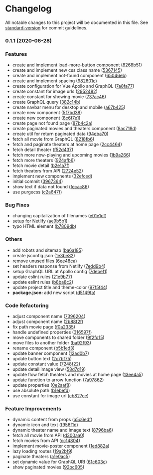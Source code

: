 # Changelog

All notable changes to this project will be documented in this file. See [standard-version](https://github.com/conventional-changelog/standard-version) for commit guidelines.

### 0.1.1 (2020-06-28)


### Features

* create and implement load-more-button component ([8268b51](https://github.com/andriannus/cinemanz-web-user/commit/8268b51fab8b7f638d0d552a525725f9beab3f4c))
* create and implement new css class name ([5367145](https://github.com/andriannus/cinemanz-web-user/commit/5367145a5b31959b19c5855220de8c627ae56148))
* create and implement not-found component ([65046eb](https://github.com/andriannus/cinemanz-web-user/commit/65046eb638b85713a39a8a88cf23a27ded3b1f07))
* create and implement spacing ([982601e](https://github.com/andriannus/cinemanz-web-user/commit/982601e5a9affe14b48ec9be1f485472c7da3973))
* create configuration for Vue Apollo and GraphQL ([7a8fa77](https://github.com/andriannus/cinemanz-web-user/commit/7a8fa775aab642829222f81329e4907266f6d6ed))
* create constant for image urls ([2952482](https://github.com/andriannus/cinemanz-web-user/commit/2952482344230842bd429f80c63633357099445c))
* create constant for showing movie ([737ac46](https://github.com/andriannus/cinemanz-web-user/commit/737ac468a3e4db01259319db9ec6e8cb885ec78e))
* create GraphQL query ([382c14b](https://github.com/andriannus/cinemanz-web-user/commit/382c14bf0c4f0043f5f5654ee31b409a09363f10))
* create navbar menu for desktop and mobile ([a67b425](https://github.com/andriannus/cinemanz-web-user/commit/a67b4255f37b5df22afaa8710e4ef2adda751e38))
* create new component ([5f7bd38](https://github.com/andriannus/cinemanz-web-user/commit/5f7bd38290206c079c0a92dac1305c8a2c841bea))
* create new component ([8c6f7e1](https://github.com/andriannus/cinemanz-web-user/commit/8c6f7e1a02528dbb663960f622ad67d5aafcaf1e))
* create page not found page ([87b4c2a](https://github.com/andriannus/cinemanz-web-user/commit/87b4c2aad71777b2a9e9f545b02a4bd90608daea))
* create paginated movies and theaters component ([8ac718d](https://github.com/andriannus/cinemanz-web-user/commit/8ac718d9bde3159ad860874e9c5abe6b4b341920))
* create util for return paginated data ([94eba70](https://github.com/andriannus/cinemanz-web-user/commit/94eba70dac05dc22aca8ebd0f54f768536f5ff05))
* fetch all movie from GraphQL ([8218fb6](https://github.com/andriannus/cinemanz-web-user/commit/8218fb6a14896113a79f7b4fa4a389b00ec5430e))
* fetch and paginate theaters at home page ([2cc4464](https://github.com/andriannus/cinemanz-web-user/commit/2cc446476cba639194cd7cb62aa649e88843244f))
* fetch detail theater ([f52d437](https://github.com/andriannus/cinemanz-web-user/commit/f52d437876ef23dc8553ba0df94b113b79d03d69))
* fetch more now-playing and upcoming movies ([1b9a266](https://github.com/andriannus/cinemanz-web-user/commit/1b9a266c12884818981f317b53db1eecfb767a9c))
* fetch more theaters ([924afb6](https://github.com/andriannus/cinemanz-web-user/commit/924afb601ab892c6679ffd8156536f79f6455734))
* fetch movie detail ([b2e1a7f](https://github.com/andriannus/cinemanz-web-user/commit/b2e1a7f1537e1f9afa560df88cc553b4bbc4d91b))
* fetch theaters from API ([2724e52](https://github.com/andriannus/cinemanz-web-user/commit/2724e52dcdf9bf6175c98249876681a2f7066db8))
* implement new components ([32efced](https://github.com/andriannus/cinemanz-web-user/commit/32efcedc8accb9dc3b2076d9c60b84b2240785cb))
* initial commit ([3967364](https://github.com/andriannus/cinemanz-web-user/commit/39673648f4f41b7150f1ac953ec5c1b6ea0cc1cb))
* show text if data not found ([fecac86](https://github.com/andriannus/cinemanz-web-user/commit/fecac865202950c2fb655ae196c9e62840581b95))
* use purgecss ([c2a647f](https://github.com/andriannus/cinemanz-web-user/commit/c2a647f4b44601e7df7224187e1bd61cb2bcc7a9))


### Bug Fixes

* changing capitalization of filenames ([e01e1cf](https://github.com/andriannus/cinemanz-web-user/commit/e01e1cf06d89e3625df2d88c5b2168a4798c6dbe))
* setup for Netlify ([ae9b5b1](https://github.com/andriannus/cinemanz-web-user/commit/ae9b5b149ab26fe99d87b224e0e74ec3479331fe))
* typo HTML element ([b7809db](https://github.com/andriannus/cinemanz-web-user/commit/b7809db5f8b46c98b3544f812888c773fdc3d1d2))


### Others

* add robots and sitemap ([ba6a185](https://github.com/andriannus/cinemanz-web-user/commit/ba6a185f9e7120417c14b6613a5ff536bd739641))
* create jsconfig.json ([1e3be82](https://github.com/andriannus/cinemanz-web-user/commit/1e3be828fe552c81e9284e46555e5872f3b46cb5))
* remove unused files ([6ee48ca](https://github.com/andriannus/cinemanz-web-user/commit/6ee48caf865a391f181007ebdf2d2c828963dcc9))
* set headers response from Netlify ([7edd9b4](https://github.com/andriannus/cinemanz-web-user/commit/7edd9b4e4838b40d267bdfbe1f368c79ef3fb5dd))
* setup GraphQL URL at Apollo config ([7debef1](https://github.com/andriannus/cinemanz-web-user/commit/7debef11234678504584c1d00c4127b24e71cc32))
* update eslint rules ([21e9b77](https://github.com/andriannus/cinemanz-web-user/commit/21e9b77b93fa8ad34b6c8e85deafd4a91b86a28f))
* update eslint rules ([b8ba8c2](https://github.com/andriannus/cinemanz-web-user/commit/b8ba8c251639a6ca27721dddcfa01254c8d154af))
* update project title and theme-color ([97f5f44](https://github.com/andriannus/cinemanz-web-user/commit/97f5f444dc6660e77356a147d6a21387566be3da))
* **package.json:** add new script ([d5149fa](https://github.com/andriannus/cinemanz-web-user/commit/d5149fae74fe7b67ad33c38b9e9ac8169ed1d94e))


### Code Refactoring

* adjust component name ([7396204](https://github.com/andriannus/cinemanz-web-user/commit/7396204a72db8441d0e29badb751dabfd862380a))
* adjust component name ([2b88f2f](https://github.com/andriannus/cinemanz-web-user/commit/2b88f2f5f107e0e3aec2c9d0f054852d9f73af70))
* fix path movie page ([f0a2335](https://github.com/andriannus/cinemanz-web-user/commit/f0a233592177f5e86fa0b2734c1b2e12d6999e92))
* handle undefined properties ([316597f](https://github.com/andriannus/cinemanz-web-user/commit/316597fddf9bcc4b67ada960835b30e38a7fc08c))
* move components to shared folder ([9f2fd15](https://github.com/andriannus/cinemanz-web-user/commit/9f2fd1592002b369839947aa7bdc3fc88f225601))
* move files to another folder ([ba92f93](https://github.com/andriannus/cinemanz-web-user/commit/ba92f93cb588fb01d9666878fc6ee1f4fc9b7ae5))
* rename component ([b5b1ed3](https://github.com/andriannus/cinemanz-web-user/commit/b5b1ed361e2c22dda9676f4e46bffeea26e1dc14))
* update banner component ([12ad0b7](https://github.com/andriannus/cinemanz-web-user/commit/12ad0b704abe95b3ab386e3835f82195d7537c8d))
* update button text ([2c7bf75](https://github.com/andriannus/cinemanz-web-user/commit/2c7bf75cd42c2c8c6b27bece6518c3108cec4c1b))
* update constant value ([7248f22](https://github.com/andriannus/cinemanz-web-user/commit/7248f22c40daa870a4953344696baa4194d7372e))
* update detail image view ([58d7d19](https://github.com/andriannus/cinemanz-web-user/commit/58d7d199168adb5239add45e4388a92be8e22eff))
* update flow fetch theaters and movies at home page ([13ee4a5](https://github.com/andriannus/cinemanz-web-user/commit/13ee4a501d534cfa0cb8bef9b0092ad5931ceb53))
* update function to arrow function ([7a97862](https://github.com/andriannus/cinemanz-web-user/commit/7a9786217d8d3fd34117797baa6bd2a577441f81))
* update properties ([0e2aaf8](https://github.com/andriannus/cinemanz-web-user/commit/0e2aaf82af0b94cf365dee8e03f66e7b6313d218))
* use absolute path ([b1ebefd](https://github.com/andriannus/cinemanz-web-user/commit/b1ebefd16120daaa01c90c122e88b785ff3fa276))
* use constant for image url ([cb827ce](https://github.com/andriannus/cinemanz-web-user/commit/cb827ce19d06ba18c94e3a95fe1394aa89e7284a))


### Feature Improvements

* dynamic content from props ([a5c6edf](https://github.com/andriannus/cinemanz-web-user/commit/a5c6edfe21812286e1df8167477bfb264a534a03))
* dynamic icon and text ([f956f1d](https://github.com/andriannus/cinemanz-web-user/commit/f956f1d71c588be6df2fdf8b0c26cfd6a93c1d44))
* dynamic theater name and image text ([8796ba6](https://github.com/andriannus/cinemanz-web-user/commit/8796ba66f6f05ca32d47c858aa5ea26cb6230634))
* fetch all movie from API ([d300aa0](https://github.com/andriannus/cinemanz-web-user/commit/d300aa00dac451e3d07098a6010b61d369f26620))
* fetch movies from API ([cc14804](https://github.com/andriannus/cinemanz-web-user/commit/cc14804d49af967feda654a5da734e844ca0e951))
* implement movie-poster component ([1ed882a](https://github.com/andriannus/cinemanz-web-user/commit/1ed882a820977c075b6afb9d117a8a4f3e4f905e))
* lazy loading routes ([19a2bf9](https://github.com/andriannus/cinemanz-web-user/commit/19a2bf9db6ecb620b67f93a634f4e1e52fd2d329))
* paginate theaters ([a1e0ac5](https://github.com/andriannus/cinemanz-web-user/commit/a1e0ac5bb04adc9c8b43eb604fd8fe5668775cb6))
* set dynamic value for GraphQL URI ([61c603c](https://github.com/andriannus/cinemanz-web-user/commit/61c603ca1b9d3aa653d634db439e0dee30d71c50))
* show paginated movies ([92bc605](https://github.com/andriannus/cinemanz-web-user/commit/92bc605d850b8b83b16d452bfafb57bc28649ba6))
